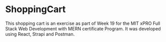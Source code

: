 # ShoppingCart
This shopping cart is an exercise as part of Week 19 for the MIT xPRO Full Stack Web Development with MERN certificate Program. It was developed using React, Strapi and Postman.
